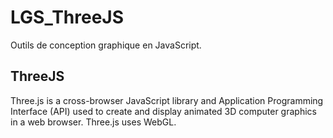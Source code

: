 # LGS_ThreeJS
Outils de conception graphique en JavaScript.

## ThreeJS
Three.js is a cross-browser JavaScript library and Application Programming Interface (API) used to create and display animated 3D computer graphics in a web browser. Three.js uses WebGL. 
